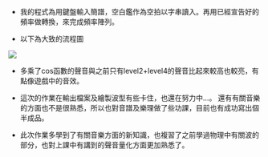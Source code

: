 
* 我的程式為用鍵盤輸入簡譜，空白鑑作為空拍以字串讀入。再用已經宣告好的頻率做轉換，來完成頻率陣列。

* 以下為大致的流程圖

![](https://upload.cc/i/E8YU7h.jpg)

* 多乘了cos函數的聲音與之前只有level2+level4的聲音比起來較高也較亮，有點像遊戲中的音效。

* 這次的作業在輸出檔案及繪製波型有些卡住，也還在努力中...。
  還有有關音樂的方面也不是很熟悉，所以也對音譜及樂理做了些功課，目前也有成功寫出個半成品。
  
* 此次作業多學到了有關音樂方面的新知識，也複習了之前學過物理中有關波的部分，也對上課中有講到的聲音量化方面更加熟悉了。
